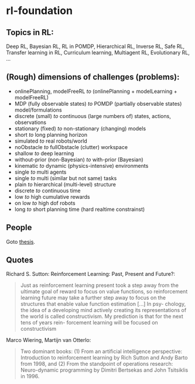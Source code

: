 # rl-foundation

## Topics in RL:
Deep RL,
Bayesian RL,
RL in POMDP,
Hierarchical RL,
Inverse RL,
Safe RL,
Transfer learning in RL,
Curriculum learning,
Multiagent RL,
Evolutionary RL,
...

## (Rough) dimensions of challenges (problems):
* onlinePlanning, modelFreeRL _to_ (onlinePlanning + modelLearning + modelFreeRL)
* MDP (fully observable states) _to_ POMDP (partially observable states) model/formulations
* discrete (small) _to_ continuous (large numbers of) states, actions, observations
* stationary (fixed) _to_ non-stationary (changing) models
* short _to_ long planning horizon
* simulated _to_ real robots/world
* noObstacle _to_ fullObstacle (clutter) workspace
* shallow _to_ deep learning
* without-prior (non-Bayesian) _to_ with-prior (Bayesian)
* kinematic _to_ dynamic (physics-intensive) environments
* single _to_ multi agents
* single _to_ multi (similar but not same) tasks
* plain _to_ hierarchical (multi-level) structure
* discrete _to_ continuous time
* low _to_ high cumulative rewards
* on low _to_ high dof robots
* long _to_ short planning time (hard realtime constrainst)

## People
Goto [thesis](https://github.com/tttor/rl-foundation/tree/master/thesis).

## Quotes
Richard S. Sutton: Reinforcement Learning: Past, Present and Future?:
> Just as reinforcement learning present took a step away from the ultimate goal of reward to
> focus on value functions, so reinforcement learning future may take a further step
> away to focus on the structures that enable value function estimation [...] In psy-
> chology, the idea of a developing mind actively creating its representations of the
> world is called constructivism. My prediction is that for the next tens of years rein-
> forcement learning will be focused on constructivism

Marco Wiering, Martijn van Otterlo:
> Two dominant books:
> (1) From an artificial intelligence perspective: Introduction to reinforcement learning by Rich Sutton and Andy Barto from 1998, and
> (2) From the standpoint of operations research: Neuro-dynamic programming by Dimitri Bertsekas and John Tsitsiklis in 1996.
